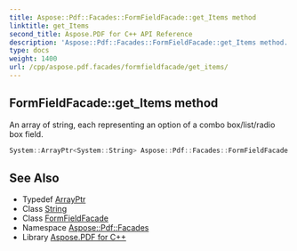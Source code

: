 ```yaml
---
title: Aspose::Pdf::Facades::FormFieldFacade::get_Items method
linktitle: get_Items
second_title: Aspose.PDF for C++ API Reference
description: 'Aspose::Pdf::Facades::FormFieldFacade::get_Items method. An array of string, each representing an option of a combo box/list/radio box field in C++.'
type: docs
weight: 1400
url: /cpp/aspose.pdf.facades/formfieldfacade/get_items/
---
```

## FormFieldFacade::get_Items method


An array of string, each representing an option of a combo box/list/radio box field.

```cpp
System::ArrayPtr<System::String> Aspose::Pdf::Facades::FormFieldFacade::get_Items() const
```

## See Also

* Typedef [ArrayPtr](../../../system/arrayptr/)
* Class [String](../../../system/string/)
* Class [FormFieldFacade](../)
* Namespace [Aspose::Pdf::Facades](../../)
* Library [Aspose.PDF for C++](../../../)
